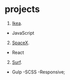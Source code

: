 # projects
1. [Ikea](https://leonidlukin.github.io/Ikea/).
  - JavaScript
2. [SpaceX](https://leonidlukin.github.io/SpaceX/).
  - React
2. [Surf](https://leonidlukin.github.io/surf/).
  - Gulp
  -SCSS
  -Responsive;


